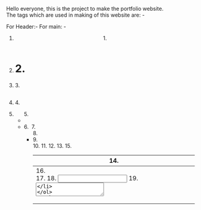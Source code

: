 Hello everyone, this is the project to make the portfolio website.  
The tags which are used in making of this website are: -

For Header:-              For main: -
  1. <header>               1. <main>
  2. <h1>                   2. <section> 
  3. <nav>                  3. <h2>
  4. <a>                    4. <p>
  5. <ul>                   5. <a>
  6. <li>                   6. <img>
                            7. <ul>
                            8. <li>
                            9. <br>
                            10. <table>
                            11. <thead>
                            12. <tr>
                            13. <th>
                            14. <tbody>
                            15. <td>
                            16. <form>
                            17. <label>
                            18. <input>
                            19. <textarea>

The purpose to make this website is to learn HTML and make a portfolio website and test our knowledge about HTML.
